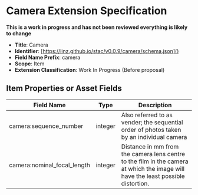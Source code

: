 # Camera Extension Specification

**This is a work in progress and has not been reviewed everything is likely to
change**

- **Title**: Camera
- **Identifier**:
  [https://linz.github.io/stac/v0.0.9/camera/schema.json]()
- **Field Name Prefix**: camera
- **Scope**: Item
- **Extension Classification**: Work In Progress (Before proposal)

## Item Properties or Asset Fields

| Field Name                  | Type    | Description                                                                                                                      |
| --------------------------- | ------- | -------------------------------------------------------------------------------------------------------------------------------- |
| camera:sequence_number      | integer | Also referred to as vender; the sequential order of photos taken by an individual camera                                         |
| camera:nominal_focal_length | integer | Distance in mm from the camera lens centre to the film in the camera at which the image will have the least possible distortion. |
